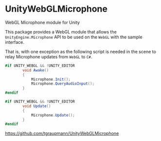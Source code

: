 # UnityWebGLMicrophone
WebGL Microphone module for Unity

This package provides a WebGL module that allows the `UnityEngine.Microphone` API to be used on the `WebGL` with the sample interface.

That is, with one exception as the following script is needed in the scene to relay Microphone updates from `WebGL` to `C#`.

```C#
#if UNITY_WEBGL && !UNITY_EDITOR
        void Awake()
        {
            Microphone.Init();
            Microphone.QueryAudioInput();
        }
#endif

#if UNITY_WEBGL && !UNITY_EDITOR
        void Update()
        {
            Microphone.Update();
        }
#endif
```

https://github.com/tgraupmann/UnityWebGLMicrophone